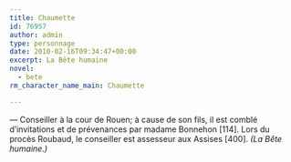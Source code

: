 ```yaml
---
title: Chaumette
id: 76957
author: admin
type: personnage
date: 2010-02-16T09:34:47+00:00
excerpt: La Bête humaine
novel:
  - bete
rm_character_name_main: Chaumette

---
```

— Conseiller à la cour de Rouen; à cause de son fils, il est comblé d&rsquo;invitations et de prévenances par madame Bonnehon [114]. Lors du procès Roubaud, le conseiller est assesseur aux Assises [400]. _(La Bête humaine.)_